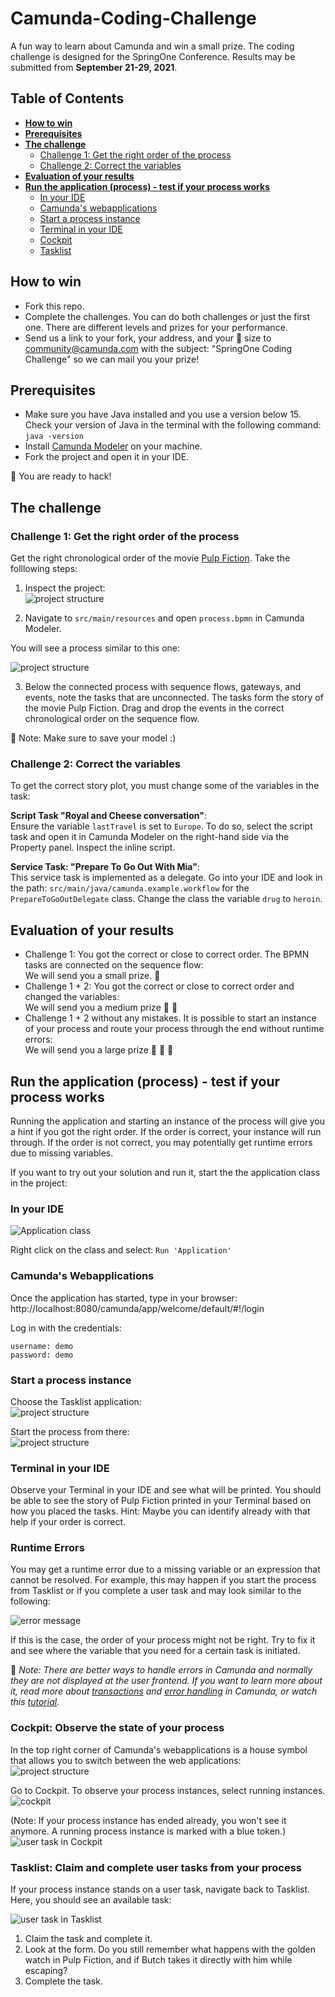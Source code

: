 # Camunda-Coding-Challenge

A fun way to learn about Camunda and win a small prize. The coding challenge is designed for the SpringOne Conference. Results may be submitted from **September 21-29, 2021**. 

## Table of Contents

- **[How to win](#how-to-win)**  
- **[Prerequisites](#prerequirements)**  
- **[The challenge](#the-challenge)**  
  - [Challenge 1: Get the right order of the process](#challenge-1-get-the-right-order-of-the-process)  
  - [Challenge 2: Correct the variables](#challenge-2-correct-the-variables)  
- **[Evaluation of your results](#evaluation-of-your-results)**   
- **[Run the application (process) - test if your process works](#run-the-application-process---test-if-your-process-works)**  
  - [In your IDE](#in-your-ide)  
  - [Camunda's webapplications](#camundas-webapplications)   
  - [Start a process instance](#start-a-process-instance)   
  - [Terminal in your IDE](#terminal-in-your-ide)   
  - [Cockpit](#cockpit-observe-the-state-of-your-process)   
  - [Tasklist](#tasklist-claim-and-complete-user-tasks-from-your-process)  

## How to win

- Fork this repo.
- Complete the challenges. You can do both challenges or just the first one. There are different levels and prizes for your performance.
- Send us a link to your fork, your address, and your :shirt: size to community@camunda.com with the subject: "SpringOne Coding Challenge" so we can mail you your prize!

## Prerequisites

- Make sure you have Java installed and you use a version below 15. Check your version of Java in the terminal with the following command: `java -version`
- Install [Camunda Modeler](https://camunda.com/download/modeler/) on your machine.
- Fork the project and open it in your IDE.

:tada: You are ready to hack!

## The challenge

### Challenge 1: Get the right order of the process

Get the right chronological order of the movie [Pulp Fiction](https://en.wikipedia.org/wiki/Pulp_Fiction). Take the folllowing steps:

1. Inspect the project:  
![project structure](/img/project.png)

2. Navigate to `src/main/resources` and open `process.bpmn` in Camunda Modeler.

You will see a process similar to this one: 

![project structure](/img/process-without-tasks.png)

3. Below the connected process with sequence flows, gateways, and events, note the tasks that are unconnected. The tasks form the story of the movie Pulp Fiction. Drag and drop the events in the correct chronological order on the sequence flow.  

:pushpin: Note: Make sure to save your model :)  

### Challenge 2: Correct the variables

To get the correct story plot, you must change some of the variables in the task: 

**Script Task "Royal and Cheese conversation"**:    
Ensure the variable `lastTravel` is set to `Europe`. To do so, select the script task and open it in Camunda Modeler on the right-hand side via the Property panel. Inspect the inline script.

**Service Task: "Prepare To Go Out With Mia"**:   
This service task is implemented as a delegate. Go into your IDE and look in the path: `src/main/java/camunda.example.workflow` for the `PrepareToGoOutDelegate` class. Change the class the variable `drug` to `heroin`. 

## Evaluation of your results

- Challenge 1: You got the correct or close to correct order. The BPMN tasks are connected on the sequence flow:   
We will send you a small prize. :gift:
- Challenge 1 + 2: You got the correct or close to correct order and changed the variables:   
We will send you a medium prize :gift: :gift:
- Challenge 1 + 2 without any mistakes. It is possible to start an instance of your process and route your process through the end without runtime errors:   
We will send you a large prize :gift: :gift: :gift:

## Run the application (process) - test if your process works

Running the application and starting an instance of the process will give you a hint if you got the right order. If the order is correct, your instance will run through. If the order is not correct, you may potentially get runtime errors due to missing variables.

If you want to try out your solution and run it, start the the application class in the project:  

### In your IDE

![Application class](/img/applicationClass.png)  

Right click on the class and select: `Run 'Application'`  

### Camunda's Webapplications

Once the application has started, type in your browser:  
http://localhost:8080/camunda/app/welcome/default/#!/login   

Log in with the credentials:

```
username: demo    
password: demo   
```

### Start a process instance

Choose the Tasklist application:  
![project structure](/img/applications.png)

Start the process from there:  
![project structure](/img/startProcess.png)  

### Terminal in your IDE

Observe your Terminal in your IDE and see what will be printed. You should be able to see the story of Pulp Fiction printed in your Terminal based on how you placed the tasks. Hint: Maybe you can identify already with that help if your order is correct. 

### Runtime Errors

You may get a runtime error due to a missing variable or an expression that cannot be resolved. For example, this may happen if you start the process from Tasklist or if you complete a user task and may look similar to the following:  

![error message](/img/Error-message.png) 

If this is the case, the order of your process might not be right. Try to fix it and see where the variable that you need for a certain task is initiated.  

:pushpin: *Note: There are better ways to handle errors in Camunda and normally they are not displayed at the user frontend. If you want to learn more about it, read more about [transactions](https://docs.camunda.org/manual/7.15/user-guide/process-engine/error-handling/) and [error handling](https://camunda.com/best-practices/dealing-with-problems-and-exceptions/) in Camunda, or watch this [tutorial](https://www.youtube.com/watch?v=tjR3GIsdGxk).*

### Cockpit: Observe the state of your process

In the top right corner of Camunda's webapplications is a house symbol that allows you to switch between the web applications:  
![project structure](/img/house.png)

Go to Cockpit. To observe your process instances, select running instances.   
![cockpit](/img/cockpit.png)

(Note: If your process instance has ended already, you won't see it anymore. A running process instance is marked with a blue token.)  
![user task in Cockpit](/img/usertask-cockpit.png)

### Tasklist: Claim and complete user tasks from your process

If your process instance stands on a user task, navigate back to Tasklist. Here, you should see an available task:  

![user task in Tasklist](/img/Usertask.png)

1. Claim the task and complete it.
2. Look at the form. Do you still remember what happens with the golden watch in Pulp Fiction, and if Butch takes it directly with him while escaping?
3. Complete the task.
